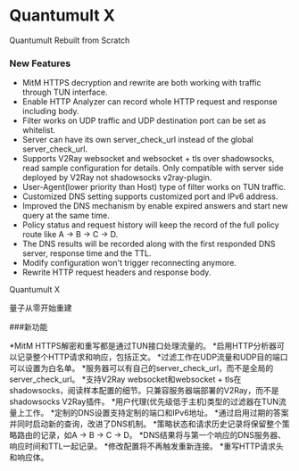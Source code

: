 # Quantumult X
Quantumult Rebuilt from Scratch

### New Features
* MitM HTTPS decryption and rewrite are both working with traffic through TUN interface.
* Enable HTTP Analyzer can record whole HTTP request and response including body.
* Filter works on UDP traffic and UDP destination port can be set as whitelist.
* Server can have its own server_check_url instead of the global server_check_url.
* Supports V2Ray websocket and websocket + tls over shadowsocks, read sample configuration for details. Only compatible with server side deployed by V2Ray not shadowsocks v2ray-plugin.
* User-Agent(lower priority than Host) type of filter works on TUN traffic.
* Customized DNS setting supports customized port and IPv6 address.
* Improved the DNS mechanism by enable expired answers and start new query at the same time.
* Policy status and request history will keep the record of the full policy route like A -> B -> C -> D.
* The DNS results will be recorded along with the first responded DNS server, response time and the TTL.
* Modify configuration won't trigger reconnecting anymore.
* Rewrite HTTP request headers and response body.

Quantumult X

量子从零开始重建

###新功能

*MitM HTTPS解密和重写都是通过TUN接口处理流量的。
*启用HTTP分析器可以记录整个HTTP请求和响应，包括正文。
*过滤工作在UDP流量和UDP目的端口可以设置为白名单。
*服务器可以有自己的server_check_url，而不是全局的server_check_url。
*支持V2Ray websocket和websocket + tls在shadowsocks，阅读样本配置的细节。只兼容服务器端部署的V2Ray，而不是shadowsocks V2Ray插件。
*用户代理(优先级低于主机)类型的过滤器在TUN流量上工作。
*定制的DNS设置支持定制的端口和IPv6地址。
*通过启用过期的答案并同时启动新的查询，改进了DNS机制。
*策略状态和请求历史记录将保留整个策略路由的记录，如A -> B -> C -> D。
*DNS结果将与第一个响应的DNS服务器、响应时间和TTL一起记录。
*修改配置将不再触发重新连接。
*重写HTTP请求头和响应体。

